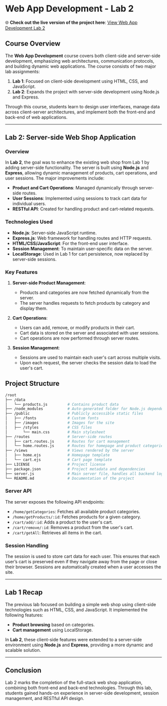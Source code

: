 # Web App Development - Lab 2

🌐 **Check out the live version of the project here**: [View Web App Development Lab 2](https://web-app-development-lab2.onrender.com)

## Course Overview

The **Web App Development** course covers both client-side and server-side development, emphasizing web architectures, communication protocols, and building dynamic web applications. The course consists of two major lab assignments:

1. **Lab 1**: Focused on client-side development using HTML, CSS, and JavaScript.
2. **Lab 2**: Expands the project with server-side development using Node.js and Express.

Through this course, students learn to design user interfaces, manage data across client-server architectures, and implement both the front-end and back-end of web applications.

---

## Lab 2: Server-side Web Shop Application

### Overview

In **Lab 2**, the goal was to enhance the existing web shop from Lab 1 by adding server-side functionality. The server is built using **Node.js** and **Express**, allowing dynamic management of products, cart operations, and user sessions. The major improvements include:

- **Product and Cart Operations**: Managed dynamically through server-side routes.
- **User Sessions**: Implemented using sessions to track cart data for individual users.
- **RESTful API**: Created for handling product and cart-related requests.

### Technologies Used

- **Node.js**: Server-side JavaScript runtime.
- **Express.js**: Web framework for handling routes and HTTP requests.
- **HTML/CSS/JavaScript**: For the front-end user interface.
- **Session Management**: To maintain user-specific data on the server.
- **LocalStorage**: Used in Lab 1 for cart persistence, now replaced by server-side sessions.

### Key Features

1. **Server-side Product Management**:
   - Products and categories are now fetched dynamically from the server.
   - The server handles requests to fetch products by category and display them.

2. **Cart Operations**:
   - Users can add, remove, or modify products in their cart.
   - Cart data is stored on the server and associated with user sessions.
   - Cart operations are now performed through server routes.

3. **Session Management**:
   - Sessions are used to maintain each user's cart across multiple visits.
   - Upon each request, the server checks the session data to load the user's cart.

## Project Structure

```bash
/root
├── /data  
│   └── products.js         # Contains product data
├── /node_modules           # Auto-generated folder for Node.js dependencies
├── /public                 # Publicly accessible static files
│   ├── /fonts              # Custom fonts
│   ├── /images             # Images for the site
│   ├── /styles             # CSS files
│       └── main.css        # Main stylesheet
├── /routes                 # Server-side routes
│   ├── cart.routes.js      # Routes for cart management
│   └── home.routes.js      # Routes for homepage and product categories
├── /views                  # Views rendered by the server
│   ├── home.ejs            # Homepage template
│   └── cart.ejs            # Cart page template
├── LICENSE                 # Project license
├── package.json            # Project metadata and dependencies
├── server.js               # Main server file, handles all backend logic
└── README.md               # Documentation of the project
```

### Server API

The server exposes the following API endpoints:

- `/home/getCategories`: Fetches all available product categories.
- `/home/getProducts/:id`: Fetches products for a given category.
- `/cart/add/:id`: Adds a product to the user's cart.
- `/cart/remove/:id`: Removes a product from the user's cart.
- `/cart/getAll`: Retrieves all items in the cart.

### Session Handling

The session is used to store cart data for each user. This ensures that each user’s cart is preserved even if they navigate away from the page or close their browser. Sessions are automatically created when a user accesses the site.

---

## Lab 1 Recap

The previous lab focused on building a simple web shop using client-side technologies such as HTML, CSS, and JavaScript. It implemented the following features:

- **Product browsing** based on categories.
- **Cart management** using LocalStorage.

In **Lab 2**, these client-side features were extended to a server-side environment using **Node.js** and **Express**, providing a more dynamic and scalable solution.

---

## Conclusion

Lab 2 marks the completion of the full-stack web shop application, combining both front-end and back-end technologies. Through this lab, students gained hands-on experience in server-side development, session management, and RESTful API design.

